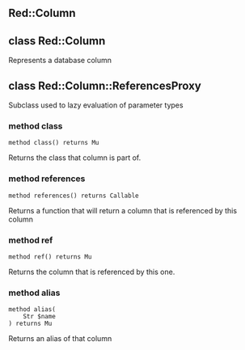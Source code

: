 Red::Column
-----------

class Red::Column
-----------------

Represents a database column

class Red::Column::ReferencesProxy
----------------------------------

Subclass used to lazy evaluation of parameter types

### method class

```perl6
method class() returns Mu
```

Returns the class that column is part of.

### method references

```perl6
method references() returns Callable
```

Returns a function that will return a column that is referenced by this column

### method ref

```perl6
method ref() returns Mu
```

Returns the column that is referenced by this one.

### method alias

```perl6
method alias(
    Str $name
) returns Mu
```

Returns an alias of that column

